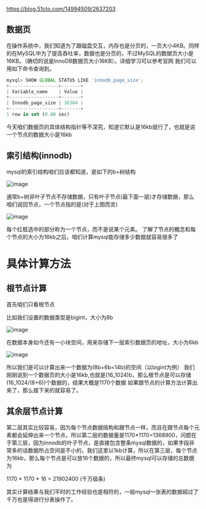 https://blog.51cto.com/14994509/2637203



## **数据页**

在操作系统中，我们知道为了跟磁盘交互，内存也是分页的，一页大小4KB。同样的在MySQL中为了提高吞吐率，数据也是分页的，不过MySQL的数据页大小是16KB。（确切的说是InnoDB数据页大小16KB）。详细学习可以参考官网 我们可以用如下命令查询到。

```javascript
mysql> SHOW GLOBAL STATUS LIKE 'innodb_page_size';
+------------------+-------+
| Variable_name    | Value |
+------------------+-------+
| Innodb_page_size | 16384 |
+------------------+-------+
1 row in set (0.00 sec)
```

今天咱们数据页的具体结构指针等不深究，知道它默认是16kb就行了，也就是说一个节点的数据大小是16kb

## **索引结构(innodb)**

mysql的索引结构咱们应该都知道，是如下的b+树结构

![image](https://upload-images.jianshu.io/upload_images/24630328-a633c7a5681673a3.jpg?imageMogr2/auto-orient/strip%7CimageView2/2/w/1240)

通常b+树非叶子节点不存储数据，只有叶子节点(最下面一层)才存储数据，那么咱们说回节点，一个节点指的是(对于上图而言)

![image](https://upload-images.jianshu.io/upload_images/24630328-8736213a8046273b.jpg?imageMogr2/auto-orient/strip%7CimageView2/2/w/1240)

每个红框选中的部分称为一个节点，而不是说某个元素。 了解了节点的概念和每个节点的大小为16kb之后，咱们计算mysql能存储多少数据就容易很多了

# **具体计算方法**

## **根节点计算**

首先咱们只看根节点

比如我们设置的数据类型是bigint，大小为8b

![image](https://upload-images.jianshu.io/upload_images/24630328-6b1d5a34f3033751.png?imageMogr2/auto-orient/strip%7CimageView2/2/w/1240)

在数据本身如今还有一小块空间，用来存储下一层索引数据页的地址，大小为6kb

![image](https://upload-images.jianshu.io/upload_images/24630328-0d9b4fefb13e3dd6.png?imageMogr2/auto-orient/strip%7CimageView2/2/w/1240)

所以我们是可以计算出来一个数据为(8b+6b=14b)的空间（以bigint为例）  我们刚刚说到一个数据页的大小是16kb,也就是(16_1024)b，那么根节点是可以存储(16_1024/(8+6))个数据的，结果大概是1170个数据 如果跟节点的计算方法计算出来了，那么接下来的就容易了。

## **其余层节点计算**

第二层其实比较容易，因为每个节点数据结构和跟节点一样，而且在跟节点每个元素都会延伸出来一个节点，所以第二层的数据量是1170*1170=1368900，问题在于第三层，因为innodb的叶子节点，是直接包含整条mysql数据的，如果字段非常多的话数据所占空间是不小的，我们这里以1kb计算，所以在第三层，每个节点为16kb，那么每个节点是可以放16个数据的，所以最终mysql可以存储的总数据为

1170 * 1170 * 16 = 21902400 (千万级条)

其实计算结果与我们平时的工作经验也是相符的，一般mysql一张表的数据超过了千万也是得进行分表操作了。